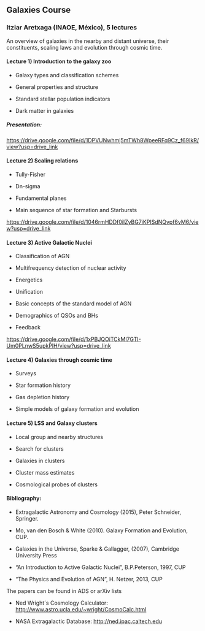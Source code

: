 ## Galaxies Course
### Itziar Aretxaga (INAOE, México), 5 lectures

An overview of galaxies in the nearby and distant universe, their constituents, scaling laws and evolution through cosmic time.

#### Lecture 1) Introduction to the galaxy zoo

- Galaxy types and classification schemes
  
- General properties and structure
  
- Standard stellar population indicators
  
- Dark matter in galaxies

##### Presentation:
https://drive.google.com/file/d/1DPVUNwhmj5mTWh8WpeeRFq9Cz_f69IkR/view?usp=drive_link
  
#### Lecture 2) Scaling relations

- Tully-Fisher

- Dn-sigma
  
- Fundamental planes

- Main sequence of star formation and Starbursts

https://drive.google.com/file/d/1046rmHDDf0ilZyBG7iKPISdNQvpf6vM6/view?usp=drive_link

#### Lecture 3) Active Galactic Nuclei

- Classification of AGN

- Multifrequency detection of nuclear activity

- Energetics

- Unification
  
- Basic concepts of the standard model of AGN
  
- Demographics of QSOs and BHs 

- Feedback

https://drive.google.com/file/d/1xPBJQOiTCkMl7GTI-Um0PLnwS5upkPIH/view?usp=drive_link
  
#### Lecture 4) Galaxies through cosmic time

- Surveys

- Star formation history

- Gas depletion history

- Simple models of galaxy formation and evolution

#### Lecture 5) LSS and Galaxy clusters

- Local group and nearby structures

- Search for clusters

- Galaxies in clusters

- Cluster mass estimates

- Cosmological probes of clusters

#### Bibliography:

- Extragalactic Astronomy and Cosmology (2015), Peter Schneider, Springer.
  
- Mo, van den Bosch & White (2010). Galaxy Formation and Evolution, CUP.

- Galaxies in the Universe, Sparke & Gallagger, (2007), Cambridge University Press
  
- “An Introduction to Active Galactic Nuclei”, B.P.Peterson,  1997, CUP

- “The Physics and Evolution of AGN”, H. Netzer, 2013, CUP

The papers can be found in ADS or arXiv lists

- Ned Wright´s Cosmology Calculator: http://www.astro.ucla.edu/~wright/CosmoCalc.html

- NASA Extragalactic Database: http://ned.ipac.caltech.edu
  
